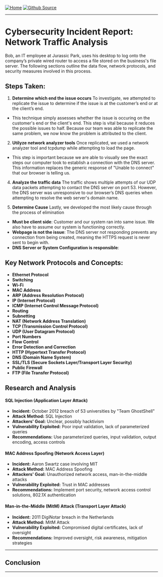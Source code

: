 <div style="display: inline-block;">
  <a href="https://breachopen.github.io/Chas-Riley/">
    <img src="https://img.shields.io/badge/Home-3ba0e6" alt="Home">
  </a>
</div>

<div style="display: inline-block;">
  <a href="https://github.com/BreachOpen/Chas-Riley/" target="_blank">
    <img src="https://img.shields.io/badge/Github_Source-3ba0e6" alt="Github Source">
  </a>
</div>

---

# Cybersecurity Incident Report: Network Traffic Analysis

Bob, an IT employee at Jurassic Park, uses his desktop to log onto the company’s private wired router to access a file stored on the business's file server. The following sections outline the data flow, network protocols, and security measures involved in this process.

## Steps Taken:
1. **Determine which end the issue occurs** 
To investigate, we attempted to replicate the issue to determine if the issue is at the customer’s end or at the client’s end.
  - This technique simply assesses whether the issue is occuring on the customer's end or the client's end. This step is vital because it reduces the possible issues to half. Because our team was able to replicate the same problem, we now know the problem is attributed to the client.
 
2. **Utilyze network analyzer tools**
Once replicated, we used a network analyzer tool and tcpdump while attempting to load the page.
  - This step is important because we are able to visually see the exact steps our computer took to establish a connection with the DNS server. This information replaces the generic response of "Unable to connect" that our browser is telling us.

4. **Analyze the traffic data**
The traffic shows multiple attempts of our UDP data packets attempting to contact the DNS server on port 53. However, the DNS server was unresponsive to our browser’s DNS queries when attempting to resolve the web server's domain name.

5. **Determine Cause**
Lastly, we developed the most likely cause through the process of elimination
  - **Must be client side**: Customer and our system ran into same issue. We also have to assume our system is functioning correctly. 
  - **Webpage is not the issue**: The DNS server not responding prevents any connection from being created, meaning the HTTPS request is never sent to begin with. 
  - **DNS Server or System Configuration is responsible**: 
  


## Key Network Protocols and Concepts:
- **Ethernet Protocol**
- **Switching**
- **Wi-Fi**
- **MAC Address**
- **ARP (Address Resolution Protocol)**
- **IP (Internet Protocol)**
- **ICMP (Internet Control Message Protocol)**
- **Routing**
- **Subnetting**
- **NAT (Network Address Translation)**
- **TCP (Transmission Control Protocol)**
- **UDP (User Datagram Protocol)**
- **Port Numbers**
- **Flow Control**
- **Error Detection and Correction**
- **HTTP (Hypertext Transfer Protocol)**
- **DNS (Domain Name System)**
- **SSL/TLS (Secure Sockets Layer/Transport Layer Security)**
- **Public Firewall**
- **FTP (File Transfer Protocol)**

## Research and Analysis

#### SQL Injection (Application Layer Attack)
- **Incident:** October 2012 breach of 53 universities by "Team GhostShell"
- **Attack Method:** SQL Injection
- **Attackers' Goal:** Unclear, possibly hacktivism
- **Vulnerability Exploited:** Poor input validation, lack of parameterized queries
- **Recommendations:** Use parameterized queries, input validation, output encoding, access controls

#### MAC Address Spoofing (Network Access Layer)
- **Incident:** Aaron Swartz case involving MIT
- **Attack Method:** MAC Address Spoofing
- **Attackers' Goal:** Unauthorized network access, man-in-the-middle attacks
- **Vulnerability Exploited:** Trust in MAC addresses
- **Recommendations:** Implement port security, network access control solutions, 802.1X authentication

#### Man-in-the-Middle (MitM) Attack (Transport Layer Attack)
- **Incident:** 2011 DigiNotar breach in the Netherlands
- **Attack Method:** MitM Attack
- **Vulnerability Exploited:** Compromised digital certificates, lack of oversight
- **Recommendations:** Improved oversight, risk awareness, mitigation strategies

---

## Conclusion



---
